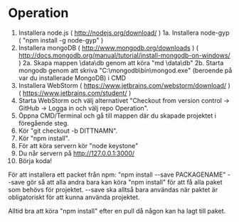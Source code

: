 # Operation

1. Installera node.js ( http://nodejs.org/download/ )
	1a. Installera node-gyp ( "npm install -g node-gyp" )
2. Installera mongoDB ( http://www.mongodb.org/downloads ) ( http://docs.mongodb.org/manual/tutorial/install-mongodb-on-windows/ )
	2a. Skapa mappen \data\db genom att köra "md \data\db"
	2b. Starta mongodb genom att skriva "C:\mongodb\bin\mongod.exe" (beroende på var du installerade MongoDB) i CMD 
3. Installera WebStorm ( https://www.jetbrains.com/webstorm/download/ ) ( https://www.jetbrains.com/student/ )
4. Starta WebStorm och välj alternativet "Checkout from version control -> GitHub -> Logga in och välj repo Operation".
5. Öppna CMD/Terminal och gå till mappen där du skapade projektet i föregående steg.
6. Kör "git checkout -b DITTNAMN".
7. Kör "npm install".
8. För att köra servern kör "node keystone"
9. Du når servern på http://127.0.0.1:3000/ 
10. Börja koda!

För att installera ett packet från npm:
"npm install --save PACKAGENAME"
--save gör så att alla andra bara kan köra "npm install" för att få alla paket som behövs för projektet.
--save ska alltså bara användas när paktet är obligatoriskt för att kunna använda projektet.

Alltid bra att köra "npm install" efter en pull då någon kan ha lagt till paket.
